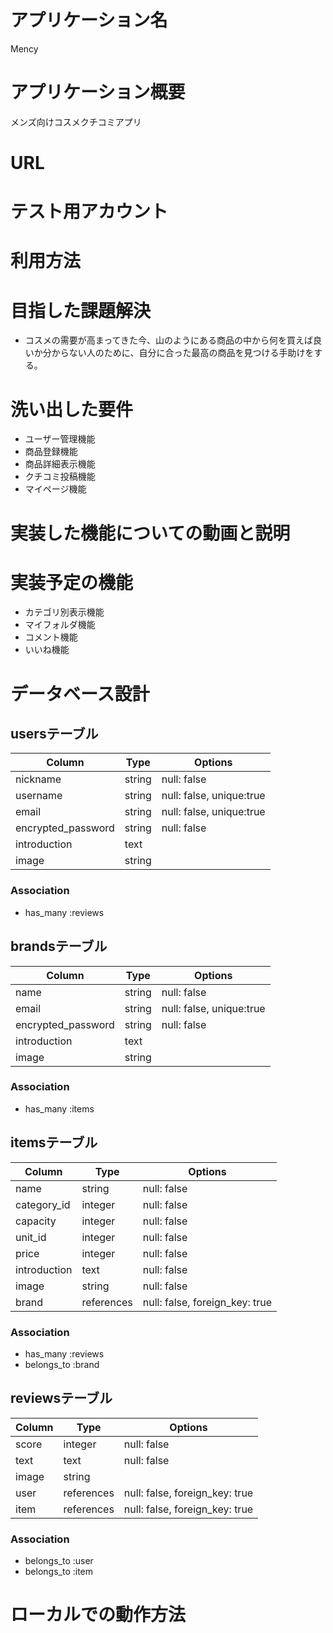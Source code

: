 # アプリケーション名
Mency

# アプリケーション概要
メンズ向けコスメクチコミアプリ

# URL

# テスト用アカウント

# 利用方法

# 目指した課題解決
- コスメの需要が高まってきた今、山のようにある商品の中から何を買えば良いか分からない人のために、自分に合った最高の商品を見つける手助けをする。

# 洗い出した要件
- ユーザー管理機能
- 商品登録機能
- 商品詳細表示機能
- クチコミ投稿機能
- マイページ機能

# 実装した機能についての動画と説明

# 実装予定の機能
- カテゴリ別表示機能
- マイフォルダ機能
- コメント機能
- いいね機能

# データベース設計

## usersテーブル
| Column             | Type    | Options                  |
| ------------------ | ------- | ------------------------ |
| nickname           | string  | null: false              |
| username           | string  | null: false, unique:true |
| email              | string  | null: false, unique:true |
| encrypted_password | string  | null: false              |
| introduction       | text    |                          |
| image              | string  |                          |

### Association
- has_many :reviews

## brandsテーブル
| Column             | Type    | Options                  |
| ------------------ | ------- | ------------------------ |
| name               | string  | null: false              |
| email              | string  | null: false, unique:true |
| encrypted_password | string  | null: false              |
| introduction       | text    |                          |
| image              | string  |                          |

### Association
- has_many :items

## itemsテーブル
| Column       | Type       | Options                        |
| ------------ | ---------- | ------------------------------ |
| name         | string     | null: false                    |
| category_id  | integer    | null: false                    |
| capacity     | integer    | null: false                    |
| unit_id      | integer    | null: false                    |
| price        | integer    | null: false                    |
| introduction | text       | null: false                    |
| image        | string     | null: false                    |
| brand        | references | null: false, foreign_key: true |

### Association
- has_many :reviews
- belongs_to :brand

## reviewsテーブル
| Column | Type       | Options                        |
| ------ | ---------- | ------------------------------ |
| score  | integer    | null: false                    |
| text   | text       | null: false                    |
| image  | string     |                                |
| user   | references | null: false, foreign_key: true |
| item   | references | null: false, foreign_key: true |

### Association
- belongs_to :user
- belongs_to :item

# ローカルでの動作方法